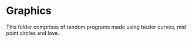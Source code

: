 Graphics 
====

This folder comprises of random programs made using bezier curves, mid point circles and love.
